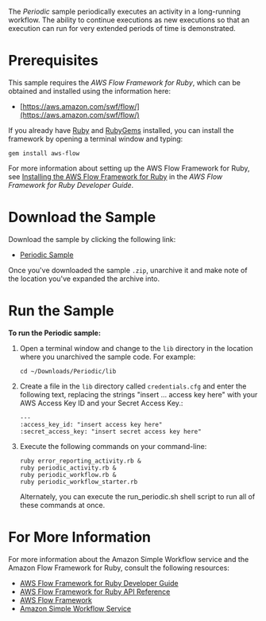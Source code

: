 The *Periodic* sample periodically executes an activity in a long-running workflow. The ability to continue executions as new executions so that an execution can run for very extended periods of time is demonstrated.

Prerequisites
=============

This sample requires the *AWS Flow Framework for Ruby*, which can be obtained and installed using the information here:

-   [https://aws.amazon.com/swf/flow/](https://aws.amazon.com/swf/flow/)

If you already have [Ruby](https://www.ruby-lang.org/) and [RubyGems](http://rubygems.org/) installed, you can install the framework by opening a terminal window and typing:

~~~~ {.literal-block}
gem install aws-flow
~~~~

For more information about setting up the AWS Flow Framework for Ruby, see [Installing the AWS Flow Framework for Ruby](http://docs.aws.amazon.com/amazonswf/latest/awsrbflowguide/installing.html) in the *AWS Flow Framework for Ruby Developer Guide*.

Download the Sample
===================

Download the sample by clicking the following link:

-   [Periodic Sample](https://awsdocs.s3.amazonaws.com/swf/1.0/samples/Periodic.zip)

Once you've downloaded the sample `.zip`, unarchive it and make note of the location you've expanded the archive into.

Run the Sample
==============

**To run the Periodic sample:**

1.  Open a terminal window and change to the `lib` directory in the location where you unarchived the sample code. For example:

    ~~~~ {.literal-block}
    cd ~/Downloads/Periodic/lib
    ~~~~

1.  Create a file in the `lib` directory called `credentials.cfg` and enter the following text, replacing the strings "insert ... access key here" with your AWS Access Key ID and your Secret Access Key.:

    ~~~~ {.literal-block}
    ---
    :access_key_id: "insert access key here"
    :secret_access_key: "insert secret access key here"
    ~~~~

2.  Execute the following commands on your command-line:

    ~~~~ {.literal-block}
    ruby error_reporting_activity.rb &
    ruby periodic_activity.rb &
    ruby periodic_workflow.rb &
    ruby periodic_workflow_starter.rb
    ~~~~

    Alternately, you can execute the run\_periodic.sh shell script to run all of these commands at once.

For More Information
====================

For more information about the Amazon Simple Workflow service and the Amazon Flow Framework for Ruby, consult the following resources:

-   [AWS Flow Framework for Ruby Developer Guide](http://docs.aws.amazon.com/amazonswf/latest/awsrbflowguide/)
-   [AWS Flow Framework for Ruby API Reference](https://docs.aws.amazon.com/amazonswf/latest/awsrbflowapi/)
-   [AWS Flow Framework](http://aws.amazon.com/swf/flow/)
-   [Amazon Simple Workflow Service](http://aws.amazon.com/swf/)

